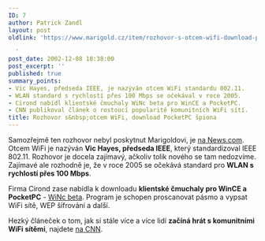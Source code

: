 ```yaml
---
ID: 7
author: Patrick Zandl
layout: post
oldlink: 'https://www.marigold.cz/item/rozhovor-s-otcem-wifi-download-pocketpc-spiona

  '
post_date: 2002-12-08 18:38:00
post_excerpt: ''
published: true
summary_points:
- Vic Hayes, předseda IEEE, je nazýván otcem WiFi standardu 802.11.
- WLAN standard s rychlostí přes 100 Mbps se očekával v roce 2005.
- Cirond nabídl klientské čmuchaly WiNc beta pro WinCE a PocketPC.
- CNN publikoval článek o rostoucí popularitě komunitních WiFi sítí.
title: Rozhovor s&nbsp;otcem WiFi, download PocketPC špiona
---
```


<p>
Samozřejmě ten rozhovor nebyl poskytnut Marigoldovi, je <A href="http://news.com.com/1200-1120-975460.html?tag=vs3_tocwheel" target=_blank>na News.com</A>. Otcem WiFi je nazýván <STRONG>Vic Hayes, předseda IEEE</STRONG>, který standardizoval IEEE 802.11. Rozhovor je docela zajímavý, ačkoliv tolik nového se tam nedozvíme. Zajímavé ale rozhodně je, že v roce 2005 se očekává standard pro <STRONG>WLAN s rychlostí přes 100 Mbps</STRONG>.</p>

<p>
Firma Cirond zase nabídla k downloadu <STRONG>klientské čmuchaly pro WinCE a PocketPC</STRONG>&#160;- <A href="http://www.cirond.com/site/products/wifispotter/download_software" target=_blank>WiNc beta</A>. Program je schopen proscanovat pásmo a vypsat WiFi sítě, WEP šifrování a další. </p>

<p>
Hezký článeček o tom, jak si stále více a více lidí <STRONG>začíná hrát s komunitními WiFi sítěmi</STRONG>, najdete <A href="http://europe.cnn.com/2002/TECH/11/21/yourtech.wifis/" target=_blank>na CNN</A>.</p>